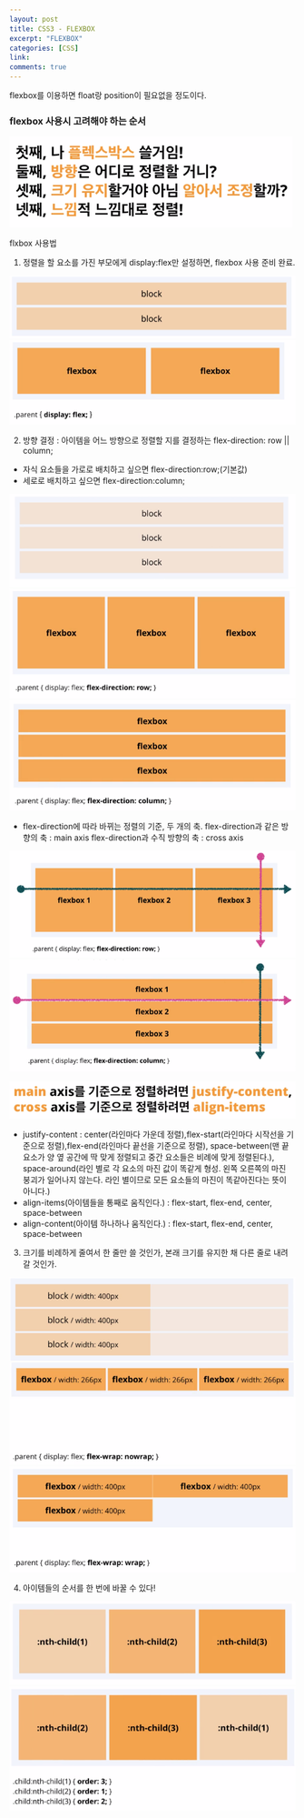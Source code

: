 ```yaml
---
layout: post
title: CSS3 - FLEXBOX
excerpt: "FLEXBOX"
categories: [CSS]
link:
comments: true
---
```


flexbox를 이용하면 float랑 position이 필요없을 정도이다.

<h3>flexbox 사용시 고려해야 하는 순서</h3>

![Smithsonian Image](/img/2017-09-13-17.PNG)<br />

flxbox 사용법
1. 정렬을 할 요소를 가진 부모에게 display:flex만 설정하면, flexbox 사용 준비 완료.

![Smithsonian Image](/img/2017-09-13-18.PNG)![Smithsonian Image](/img/2017-09-13-19.PNG)<br />

2. 방향 결정 : 아이템을 어느 방향으로 정렬할 지를 결정하는 flex-direction: row || column;

* 자식 요소들을 가로로 배치하고 싶으면 flex-direction:row;(기본값)
* 세로로 배치하고 싶으면 flex-direction:column;

![Smithsonian Image](/img/2017-09-13-20.PNG)![Smithsonian Image](/img/2017-09-13-21.PNG)![Smithsonian Image](/img/2017-09-13-22.PNG)<br />

* flex-direction에 따라 바뀌는 정렬의 기준, 두 개의 축.
flex-direction과 같은 방향의 축 : main axis
flex-direction과 수직 방향의 축 : cross axis

![Smithsonian Image](/img/2017-09-13-23.PNG)![Smithsonian Image](/img/2017-09-13-24.PNG)<br />

![Smithsonian Image](/img/2017-09-13-28.PNG)

* justify-content : center(라인마다 가운데 정렬),flex-start(라인마다 시작선을 기준으로 정렬),flex-end(라인마다 끝선을 기준으로 정렬), space-between(맨 끝 요소가 양 옆 공간에 딱 맞게 정렬되고 중간 요소들은 비례에 맞게 정렬된다.), space-around(라인 별로 각 요소의 마진 값이 똑같게 형성. 왼쪽 오른쪽의 마진 붕괴가 일어나지 않는다. 라인 별이므로 모든 요소들의 마진이 똑같아진다는 뜻이 아니다.)
* align-items(아이템들을 통째로 움직인다.) : flex-start, flex-end, center, space-between
* align-content(아이템 하나하나 움직인다.) : flex-start, flex-end, center, space-between

3. 크기를 비례하게 줄여서 한 줄만 쓸 것인가, 본래 크기를 유지한 채 다른 줄로 내려 갈 것인가.

![Smithsonian Image](/img/2017-09-13-25.PNG)![Smithsonian Image](/img/2017-09-13-26.PNG)![Smithsonian Image](/img/2017-09-13-27.PNG)<br />

4. 아이템들의 순서를 한 번에 바꿀 수 있다!

![Smithsonian Image](/img/2017-09-13-29.PNG)![Smithsonian Image](/img/2017-09-13-30.PNG)<br />
